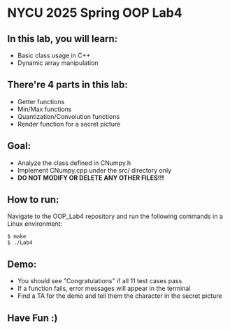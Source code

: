 # NYCU 2025 Spring OOP Lab4 
## **In this lab, you will learn:**
* Basic class usage in C++
* Dynamic array manipulation

## **There're 4 parts in this lab:**
* Getter functions
* Min/Max functions
* Quantization/Convolution functions
* Render function for a secret picture

## **Goal:**
* Analyze the class defined in CNumpy.h
* Implement CNumpy.cpp under the src/ directory only
* **DO NOT MODIFY OR DELETE ANY OTHER FILES!!!**

## **How to run:**
Navigate to the OOP_Lab4 repository and run the following commands in a Linux environment:
```
$ make
$ ./Lab4
```

## **Demo:**
* You should see "Congratulations" if all 11 test cases pass
* If a function fails, error messages will appear in the terminal
* Find a TA for the demo and tell them the character in the secret picture

## **Have Fun :)**
